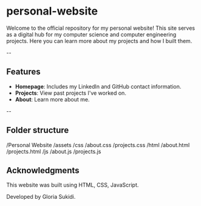 # personal-website
Welcome to the official repository for my personal website! This site serves as a digital hub for my computer science and computer engineering projects. Here you can learn more about my projects and how I built them.

--

## Features
- **Homepage**: Includes my LinkedIn and GitHub contact information.
- **Projects**: View past projects I've worked on.
- **About**: Learn more about me.

--

## Folder structure
/Personal Website
    /assets
    /css
        /about.css
        /projects.css
    /html
        /about.html
        /projects.html
    /js
        /about.js
        /projects.js
    
## Acknowledgments
This website was built using HTML, CSS, JavaScript.

Developed by Gloria Sukidi.
